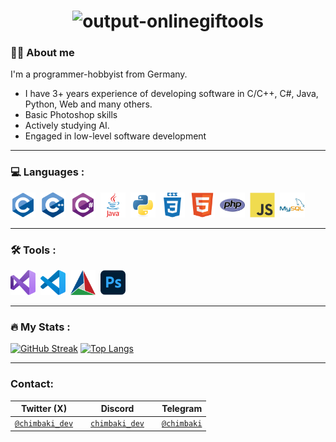  # <div align="center">![output-onlinegiftools](https://github.com/chimbaki/chimbaki/assets/167687666/7f19c795-f5a9-41c6-a4b2-724212bd8288)</div> 
<!--- # <div align="center"> [![Typing SVG](https://readme-typing-svg.herokuapp.com?font=Fira+Code&size=35&weight=500&color=17F700&pause=60000&center=true&random=false&width=435&lines=Welcome&font=Consolas)](https://git.io/typing-svg) </div> --->

### :man_technologist: About me
I'm a programmer-hobbyist from Germany. 
- I have 3+ years experience of developing software in C/C++, C#, Java, Python, Web and many others.
- Basic Photoshop skills
- Actively studying AI.
- Engaged in low-level software development

---
### :computer: Languages :
<div>

  <img src="https://github.com/devicons/devicon/blob/master/icons/c/c-original.svg" title="C" alt="C" width="40" height="40"/>&nbsp;
  <img src="https://github.com/devicons/devicon/blob/master/icons/cplusplus/cplusplus-original.svg" title="C++" alt="C++" width="40" height="40"/>&nbsp;
  <img src="https://github.com/devicons/devicon/blob/master/icons/csharp/csharp-original.svg" title="C#" alt="C#" width="40" height="40"/>&nbsp;
  <img src="https://github.com/devicons/devicon/blob/master/icons/java/java-original-wordmark.svg" title="Java" alt="Java" width="40" height="40"/>&nbsp;
  <img src="https://github.com/devicons/devicon/blob/master/icons/python/python-original.svg" title="Python" alt="Python" width="40" height="40"/>&nbsp;
  <img src="https://github.com/devicons/devicon/blob/master/icons/css3/css3-plain-wordmark.svg"  title="CSS3" alt="CSS" width="40" height="40"/>&nbsp;
  <img src="https://github.com/devicons/devicon/blob/master/icons/html5/html5-original.svg" title="HTML5" alt="HTML" width="40" height="40"/>&nbsp;
  <img src="https://github.com/devicons/devicon/blob/master/icons/php/php-original.svg" title="PHP" alt="PHP" width="40" height="40"/>&nbsp;
  <img src="https://github.com/devicons/devicon/blob/master/icons/javascript/javascript-original.svg" title="JavaScript" alt="JavaScript" width="40" height="40"/>&nbsp;
  <img src="https://github.com/devicons/devicon/blob/master/icons/mysql/mysql-original-wordmark.svg" title="MySQL"  alt="MySQL" width="40" height="40"/>&nbsp;
  
</div>

---

### :hammer_and_wrench: Tools :
<div>
  <img src="https://github.com/devicons/devicon/blob/master/icons/visualstudio/visualstudio-original.svg" title="Visual Studio" alt="Visual Studio" width="40" height="40"/>&nbsp;
  <img src="https://github.com/devicons/devicon/blob/master/icons/vscode/vscode-original.svg" title="Visual Studio Code" alt="Visual Studio Code" width="40" height="40"/>&nbsp;
 <img src="https://github.com/devicons/devicon/blob/master/icons/cmake/cmake-original.svg" title="CMake" alt="CMake" width="40" height="40"/>&nbsp;
 <img src="https://github.com/devicons/devicon/blob/master/icons/photoshop/photoshop-original.svg" title="Photoshop" alt="Photoshop" width="40" height="40"/>&nbsp;
  
</div>

---

### :fire: My Stats :
   [![GitHub Streak](http://github-readme-streak-stats.herokuapp.com?user=chimbaki&theme=dark&background=000000)](https://git.io/streak-stats)
   [![Top Langs](https://github-readme-stats.vercel.app/api/top-langs/?username=chimbaki&layout=compact&theme=vision-friendly-dark)](https://github.com/chimbaki/github-readme-stats)
   
---

### Contact:

| Twitter (X)   || Discord       || Telegram    |
| ------------ |-| ------------ |-| ------------ |
| [`@chimbaki_dev`](https://x.com/chimbaki_dev) || [`chimbaki_dev`](https://discord.com/app) || [`@chimbaki`](https://t.me/chimbaki) |
